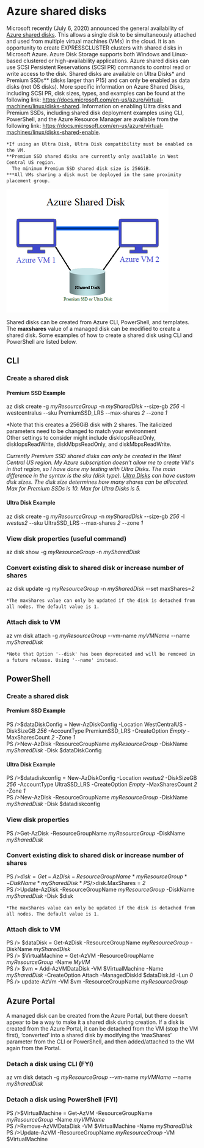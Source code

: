 # Azure shared disks
Microsoft recently (July 6, 2020) announced the general availability of [Azure shared disks](https://azure.microsoft.com/en-us/blog/announcing-the-general-availability-of-azure-shared-disks-and-new-azure-disk-storage-enhancements/). This allows a single disk to be simultaneously attached and used from multiple virtual machines (VMs) in the cloud. It is an opportunity to create EXPRESSCLUSTER clusters with shared disks in Microsoft Azure. Azure Disk Storage supports both Windows and Linux-based clustered or high-availability applications. Azure shared disks can use SCSI Persistent Reservations (SCSI PR) commands to control read or write access to the disk. Shared disks are available on Ultra Disks* and Premium SSDs** (disks larger than P15) and can only be enabled as data disks (not OS disks). More specific information on Azure Shared Disks, including SCSI PR, disk sizes, types, and examples can be found at the following link: https://docs.microsoft.com/en-us/azure/virtual-machines/linux/disks-shared. Information on enabling Ultra disks and Premium SSDs, including shared disk deployment examples using CLI, PowerShell, and the Azure Resource Manager are available from the following link: https://docs.microsoft.com/en-us/azure/virtual-machines/linux/disks-shared-enable.    

    *If using an Ultra Disk, Ultra Disk compatibility must be enabled on the VM.    
    **Premium SSD shared disks are currently only available in West Central US region.    
      The minimum Premium SSD shared disk size is 256GiB.    
    ***All VMs sharing a disk must be deployed in the same proximity placement group.

![Shared Disk Image](Azure%20Shared%20Disk.png)

Shared disks can be created from Azure CLI, PowerShell, and templates. The **maxshares** value of a managed disk can be modified to create a shared disk. Some examples of how to create a shared disk using CLI and PowerShell are listed below.

## CLI
### Create a shared disk
#### Premium SSD Example
az disk create -g *myResourceGroup* -n *mySharedDisk* --size-gb *256* -l westcentralus --sku PremiumSSD_LRS --max-shares *2* --zone *1*    

   *Note that this creates a 256GiB disk with 2 shares. The italicized parameters need to be changed to match your environment    
    Other settings to consider might include diskIopsReadOnly, diskIopsReadWrite, diskMbpsReadOnly, and diskMbpsReadWrite.

*Currently Premium SSD shared disks can only be created in the West Central US region. My Azure subscription doesn't allow me to create VM's in that region, so I have done my testing with Ultra Disks. The main difference in the syntax is the sku (disk type). [Ultra Disks](https://docs.microsoft.com/en-us/azure/virtual-machines/windows/disks-enable-ultra-ssd#ga-scope-and-limitations) can have custom disk sizes. The disk size determines how many shares can be allocated. Max for Premium SSDs is 10. Max for Ultra Disks is 5.*

#### Ultra Disk Example
az disk create -g *myResourceGroup* -n *mySharedDisk* --size-gb *256* -l *westus2* --sku UltraSSD_LRS --max-shares *2* --zone *1*

### View disk properties (useful command)
az disk show -g *myResourceGroup* -n *mySharedDisk*

### Convert existing disk to shared disk or increase number of shares
az disk update -g *myResourceGroup* -n *mySharedDisk* --set maxShares=*2*

    *The maxShares value can only be updated if the disk is detached from all nodes. The default value is 1.
    
### Attach disk to VM
az vm disk attach -g *myResourceGroup* --vm-name *myVMName* --name *mySharedDisk*

    *Note that Option '--disk' has been deprecated and will be removed in a future release. Using '--name' instead.
    
## PowerShell
### Create a shared disk
#### Premium SSD Example
PS />$dataDiskConfig = New-AzDiskConfig -Location WestCentralUS -DiskSizeGB *256* -AccountType PremiumSSD_LRS -CreateOption *Empty* -MaxSharesCount *2* -Zone *1*    
PS />New-AzDisk -ResourceGroupName *myResourceGroup* -DiskName *mySharedDisk* -Disk $dataDiskConfig

#### Ultra Disk Example
PS />$datadiskconfig = New-AzDiskConfig -Location *westus2* -DiskSizeGB *256* -AccountType UltraSSD_LRS -CreateOption *Empty* -MaxSharesCount *2* -Zone *1*    
PS />New-AzDisk -ResourceGroupName *myResourceGroup* -DiskName *mySharedDisk* -Disk $datadiskconfig

### View disk properties
PS />Get-AzDisk -ResourceGroupName *myResourceGroup* -DiskName *mySharedDisk*

### Convert existing disk to shared disk or increase number of shares
PS />$disk = Get-AzDisk -ResourceGroupName *myResourceGroup* -DiskName *mySharedDisk*    
PS />$disk.MaxShares = *2*    
PS />Update-AzDisk -ResourceGroupName *myResourceGroup* -DiskName *mySharedDisk* -Disk $disk    

    *The maxShares value can only be updated if the disk is detached from all nodes. The default value is 1.
    
### Attach disk to VM
PS /> $dataDisk = Get-AzDisk -ResourceGroupName *myResourceGroup* -DiskName *mySharedDisk*    
PS /> $VirtualMachine = Get-AzVM -ResourceGroupName *myResourceGroup* -Name *MyVM*    
PS /> $vm = Add-AzVMDataDisk -VM $VirtualMachine -Name *mySharedDisk* -CreateOption Attach -ManagedDiskId $dataDisk.Id -Lun *0*    
PS /> update-AzVm -VM $vm -ResourceGroupName *myResourceGroup*

## Azure Portal
A managed disk can be created from the Azure Portal, but there doesn’t appear to be a way to make it a shared disk during creation. If a disk is created from the Azure Portal, it can be detached from the VM (stop the VM first), ‘converted’ into a shared disk by modifying the ‘maxShares’ parameter from the CLI or PowerShell, and then added/attached to the VM again from the Portal.

### Detach a disk using CLI (FYI)
az vm disk detach -g *myResourceGroup* --vm-name *myVMName* --name *mySharedDisk*

### Detach a disk using PowerShell (FYI)
PS />$VirtualMachine = Get-AzVM -ResourceGroupName *myResourceGroup* -Name *myVMName*    
PS />Remove-AzVMDataDisk -VM $VirtualMachine -Name *mySharedDisk*    
PS />Update-AzVM -ResourceGroupName *myResourceGroup* -VM $VirtualMachine




